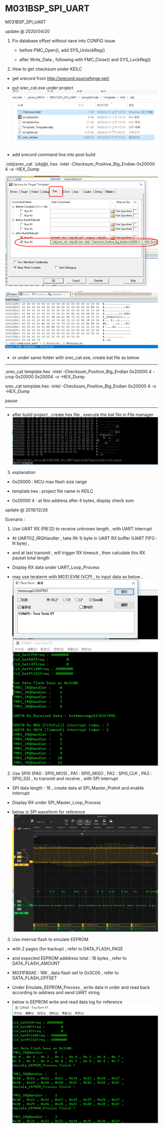 # M031BSP_SPI_UART
 M031BSP_SPI_UART

update @ 2020/04/20

1. Fix database offset without save into CONFIG issue 

	- before FMC_Open(), add SYS_UnlockReg()

	- after Write_Data , following with FMC_Close() and SYS_LockReg()

2. How to get checksum under KEILC

- get srecord from http://srecord.sourceforge.net/

- put srec_cat.exe under project
![image](https://github.com/released/M031BSP_SPI_UART/blob/master/srec_under%20project.png)


- add srecord command line into post build

.\obj\srec_cat .\obj\@L.hex -intel -Checksum_Positive_Big_Endian 0x20000 4 -o -HEX_Dump

![image](https://github.com/released/M031BSP_SPI_UART/blob/master/srec_add%20to%20post%20build.png)

![image](https://github.com/released/M031BSP_SPI_UART/blob/master/srec_add%20to%20post%20build%20result.png)

- or under same folder with srec_cat.exe, create bat file as below

**************

;srec_cat template.hex -intel -Checksum_Positive_Big_Endian 0x20000 4 -crop 0x20000 0x20004 -o -HEX_Dump

srec_cat template.hex -intel -Checksum_Positive_Big_Endian 0x20000 4 -o -HEX_Dump

pause

**************

- after build project , create hex file , execute the bat file in File manager
![image](https://github.com/released/M031BSP_SPI_UART/blob/master/srec_under%20project%20with%20bat.png)


3. explanation

- 0x20000 : MCU max flash size range

- template.hex : project file name in KEILC

- 0x20000 4 : at this address after 4 bytes, display check sum




update @ 2019/12/26

Scenario : 

1. Use UART RX (PB.12) to receive unknown length , with UART interrupt

- At UART02_IRQHandler , take (N-1) byte in UART RX buffer (UART FIFO : N byte) ,

- and at last transmit , will trigger RX timeout , then calculate this RX packet total length

- Display RX data under UART_Loop_Process

- may use teraterm with M031 EVM (VCP) , to input data as below ,
![image](https://github.com/released/M031BSP_SPI_UART/blob/master/SampleCode/Template/terminal_operation.jpg)

2. Use SPI0 (PA0 : SPI0_MOSI , PA1 : SPI0_MISO , PA2 : SPI0_CLK , PA3 : SPI0_SS) , to transmit and receive , with SPI interrupt

- SPI data length : 16 , create data at SPI_Master_PreInit and enable interrupt 

- Display RX under SPI_Master_Loop_Process

- below is SPI waveform for reference 
![image](https://github.com/released/M031BSP_SPI_UART/blob/master/SampleCode/Template/SPI_scope.jpg)

3. Use internal flash to emulate EEPROM

- with 2 pages (for backup) , refer to DATA_FLASH_PAGE

- and expected EEPROM adddress total : 16 bytes , refer to DATA_FLASH_AMOUNT

- M031FB0AE : 16K , data flash set to 0x3C00 , refer to DATA_FLASH_OFFSET

- Under Emulate_EEPROM_Process , write data in order and read back according to address and send UART string

- below is EEPROM write and read data log for reference 
![image](https://github.com/released/M031BSP_SPI_UART/blob/master/SampleCode/Template/emulate_eeprom.jpg)


